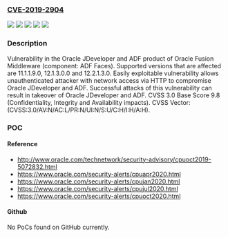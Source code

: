 ### [CVE-2019-2904](https://cve.mitre.org/cgi-bin/cvename.cgi?name=CVE-2019-2904)
![](https://img.shields.io/static/v1?label=Product&message=Enterprise%20Repository&color=blue)
![](https://img.shields.io/static/v1?label=Product&message=Rapid%20Planning&color=blue)
![](https://img.shields.io/static/v1?label=Version&message=%3D%2011.1.1.7.0%20&color=brighgreen)
![](https://img.shields.io/static/v1?label=Version&message=%3D%2012.1.3%20&color=brighgreen)
![](https://img.shields.io/static/v1?label=Vulnerability&message=Easily%20exploitable%20vulnerability%20allows%20unauthenticated%20attacker%20with%20network%20access%20via%20HTTP%20to%20compromise%20Oracle%20JDeveloper%20and%20ADF.%20%20Successful%20attacks%20of%20this%20vulnerability%20can%20result%20in%20takeover%20of%20Oracle%20JDeveloper%20and%20ADF.&color=brighgreen)

### Description

Vulnerability in the Oracle JDeveloper and ADF product of Oracle Fusion Middleware (component: ADF Faces). Supported versions that are affected are 11.1.1.9.0, 12.1.3.0.0 and 12.2.1.3.0. Easily exploitable vulnerability allows unauthenticated attacker with network access via HTTP to compromise Oracle JDeveloper and ADF. Successful attacks of this vulnerability can result in takeover of Oracle JDeveloper and ADF. CVSS 3.0 Base Score 9.8 (Confidentiality, Integrity and Availability impacts). CVSS Vector: (CVSS:3.0/AV:N/AC:L/PR:N/UI:N/S:U/C:H/I:H/A:H).

### POC

#### Reference
- http://www.oracle.com/technetwork/security-advisory/cpuoct2019-5072832.html
- https://www.oracle.com/security-alerts/cpuapr2020.html
- https://www.oracle.com/security-alerts/cpujan2020.html
- https://www.oracle.com/security-alerts/cpujul2020.html
- https://www.oracle.com/security-alerts/cpuoct2020.html

#### Github
No PoCs found on GitHub currently.

